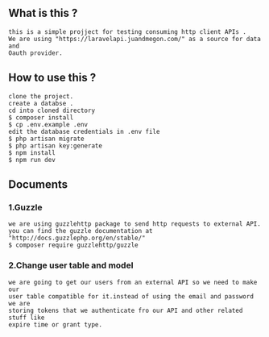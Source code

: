 ## What is this ?
    this is a simple projject for testing consuming http client APIs .
    We are using "https://laravelapi.juandmegon.com/" as a source for data and 
    Oauth provider.

## How to use this ?
    clone the project.
    create a databse .
    cd into cloned directory
    $ composer install
    $ cp .env.example .env
    edit the database credentials in .env file
    $ php artisan migrate
    $ php artisan key:generate
    $ npm install
    $ npm run dev


## Documents 
### 1.Guzzle
    we are using guzzlehttp package to send http requests to external API.
    you can find the guzzle documentation at "http://docs.guzzlephp.org/en/stable/"
    $ composer require guzzlehttp/guzzle

### 2.Change user table and model
    we are going to get our users from an external API so we need to make our
    user table compatible for it.instead of using the email and password we are
    storing tokens that we authenticate fro our API and other related stuff like
    expire time or grant type.
